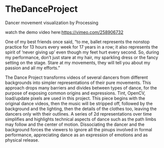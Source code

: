 # TheDanceProject
Dancer movement visualization by Processing

watch the demo video here:https://vimeo.com/258906732

One of my best friends once said, “to me, ballet represents the nonstop practice for 13 hours
every week for 17 years in a row; it also represents the spirit of ‘never giving up’ even though
my feet hurt every second. So, during my performance, don’t just stare at my hair, my sparkling
dress or the fancy setting on the stage. Stare at my movements, they will tell you about my
passion and all my efforts.”


The Dance Project transforms videos of several dancers from different backgrounds into simpler
representations of their pure movements. This approach drops many barriers and divides
between types of dance, for the purpose of exposing common origins and expressions. Tint,
OpenCV, load/update pixels are used in this project. This piece begins with the original dance
videos, then the music will be stripped off, followed by the background and the lighting, then the
details of the clothes too, leaving the dancers only with their outlines. A series of 2d
representations over time simplifies and highlights technical aspects of dance such as the path
limbs may follow and the center of motion. Dissociating the dancer and the background forces
the viewers to ignore all the pinups involved in formal performance, appreciating dance as an
expression of emotions and as physical release.
